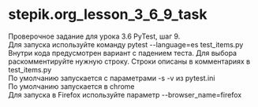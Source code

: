 # stepik.org_lesson_3_6_9_task
Проверочное задание для урока 3.6 PyTest, шаг 9.  
Для запуска используйте команду pytest --language=es test_items.py  
Внутри кода предусмотрен вариант с падением теста. Для выбора раскомментируйте нужную строку. Строки описаны в комментариях в test_items.py  
По умолчанию запускается с параметрами -s -v из pytest.ini  
По умолчанию запускается в chrome  
Для запуска в Firefox используйте параметр --browser_name=firefox  
